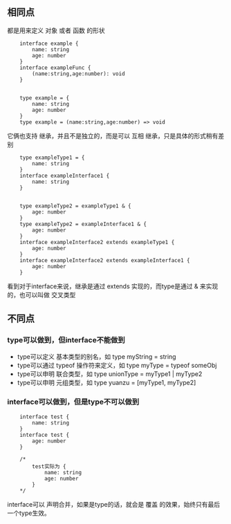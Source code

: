 ## 相同点

都是用来定义 对象 或者 函数 的形状

```
    interface example {
        name: string
        age: number
    }
    interface exampleFunc {
        (name:string,age:number): void
    }
    
    
    type example = {
        name: string
        age: number
    }
    type example = (name:string,age:number) => void
```

它俩也支持 继承，并且不是独立的，而是可以 互相 继承，只是具体的形式稍有差别

```
    type exampleType1 = {
        name: string
    }
    interface exampleInterface1 {
        name: string
    }
    
    
    type exampleType2 = exampleType1 & {
        age: number
    }
    type exampleType2 = exampleInterface1 & {
        age: number
    }
    interface exampleInterface2 extends exampleType1 {
        age: number
    }
    interface exampleInterface2 extends exampleInterface1 {
        age: number
    }
```
看到对于interface来说，继承是通过 extends 实现的，而type是通过 & 来实现的，也可以叫做 交叉类型

## 不同点

### type可以做到，但interface不能做到

- type可以定义 基本类型的别名，如 type myString = string
- type可以通过 typeof 操作符来定义，如 type myType = typeof someObj
- type可以申明 联合类型，如 type unionType = myType1 | myType2
- type可以申明 元组类型，如 type yuanzu = [myType1, myType2]

### interface可以做到，但是type不可以做到

```
    interface test {
        name: string
    }
    interface test {
        age: number
    }
    
    /*
        test实际为 {
            name: string
            age: number
        }
    */
```
interface可以 声明合并，如果是type的话，就会是 覆盖 的效果，始终只有最后一个type生效。
